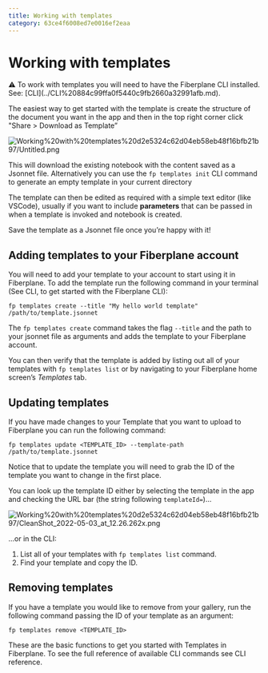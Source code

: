 ```yaml
---
title: Working with templates
category: 63ce4f6008ed7e0016ef2eaa
---
```

# Working with templates

<aside>
⚠️ To work with templates you will need to have the Fiberplane CLI installed. See: [CLI](../CLI%20884c99ffa0f5440c9fb2660a32991afb.md).

</aside>

The easiest way to get started with the template is create the structure of the document you want in the app and then in the top right corner click "Share > Download as Template”

![Working%20with%20templates%20d2e5324c62d04eb58eb48f16bfb21b97/Untitled.png](Working%20with%20templates%20d2e5324c62d04eb58eb48f16bfb21b97/Untitled.png)

This will download the existing notebook with the content saved as a Jsonnet file. Alternatively you can use the `fp templates init` CLI command to generate an empty template in your current directory

The template can then be edited as required with a simple text editor (like VSCode), usually if you want to include **parameters** that can be passed in when a template is invoked and notebook is created.

Save the template as a Jsonnet file once you’re happy with it!

## Adding templates to your Fiberplane account

You will need to add your template to your account to start using it in Fiberplane. To add the template run the following command in your terminal (See CLI, to get started with the Fiberplane CLI):

```
fp templates create --title "My hello world template" /path/to/template.jsonnet
```

The `fp templates create` command takes the flag `--title` and the path to your jsonnet file as arguments and adds the template to your Fiberplane account.

You can then verify that the template is added by listing out all of your templates with `fp templates list` or by navigating to your Fiberplane home screen’s *Templates* tab.

## Updating templates

If you have made changes to your Template that you want to upload to Fiberplane you can run the following command:

```
fp templates update <TEMPLATE_ID> --template-path /path/to/template.jsonnet
```

Notice that to update the template you will need to grab the ID of the template you want to change in the first place.

You can look up the template ID either by selecting the template in the app and checking the URL bar (the string following `templateId=`)...

![Working%20with%20templates%20d2e5324c62d04eb58eb48f16bfb21b97/CleanShot_2022-05-03_at_12.26.262x.png](Working%20with%20templates%20d2e5324c62d04eb58eb48f16bfb21b97/CleanShot_2022-05-03_at_12.26.262x.png)

...or in the CLI:

1. List all of your templates with `fp templates list` command.
2. Find your template and copy the ID.

## Removing templates

If you have a template you would like to remove from your gallery, run the following command passing the ID of your template as an argument:

```
fp templates remove <TEMPLATE_ID>
```

These are the basic functions to get you started with Templates in Fiberplane. To see the full reference of available CLI commands see CLI reference.
